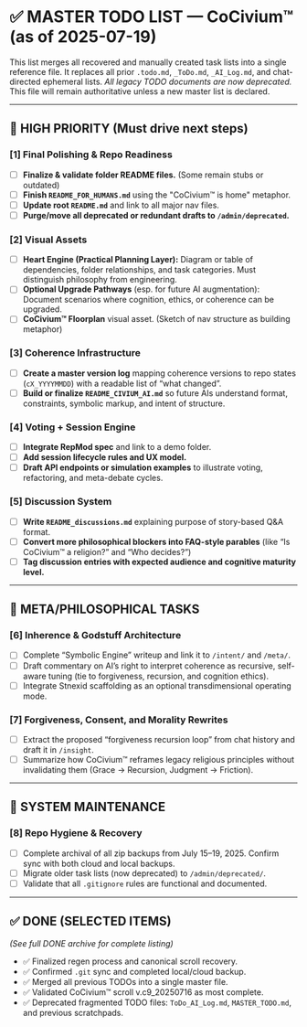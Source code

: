 # ✅ MASTER TODO LIST — CoCivium™ (as of 2025-07-19)

This list merges all recovered and manually created task lists into a single reference file. It replaces all prior `.todo.md`, `_ToDo.md`, `_AI_Log.md`, and chat-directed ephemeral lists. *All legacy TODO documents are now deprecated.* This file will remain authoritative unless a new master list is declared.

---

## 📍 HIGH PRIORITY (Must drive next steps)

### [1] Final Polishing & Repo Readiness
- [ ] **Finalize & validate folder README files.** (Some remain stubs or outdated)
- [ ] **Finish `README_FOR_HUMANS.md`** using the "CoCivium™ is home" metaphor.
- [ ] **Update root `README.md`** and link to all major nav files.
- [ ] **Purge/move all deprecated or redundant drafts to `/admin/deprecated`.**

### [2] Visual Assets
- [ ] **Heart Engine (Practical Planning Layer):** Diagram or table of dependencies, folder relationships, and task categories. Must distinguish philosophy from engineering.
- [ ] **Optional Upgrade Pathways** (esp. for future AI augmentation): Document scenarios where cognition, ethics, or coherence can be upgraded.
- [ ] **CoCivium™ Floorplan** visual asset. (Sketch of nav structure as building metaphor)

### [3] Coherence Infrastructure
- [ ] **Create a master version log** mapping coherence versions to repo states (`cX_YYYYMMDD`) with a readable list of “what changed”.
- [ ] **Build or finalize `README_CIVIUM_AI.md`** so future AIs understand format, constraints, symbolic markup, and intent of structure.

### [4] Voting + Session Engine
- [ ] **Integrate RepMod spec** and link to a demo folder.
- [ ] **Add session lifecycle rules and UX model.**
- [ ] **Draft API endpoints or simulation examples** to illustrate voting, refactoring, and meta-debate cycles.

### [5] Discussion System
- [ ] **Write `README_discussions.md`** explaining purpose of story-based Q&A format.
- [ ] **Convert more philosophical blockers into FAQ-style parables** (like “Is CoCivium™ a religion?” and “Who decides?”)
- [ ] **Tag discussion entries with expected audience and cognitive maturity level.**

---

## 🧠 META/PHILOSOPHICAL TASKS

### [6] Inherence & Godstuff Architecture
- [ ] Complete “Symbolic Engine” writeup and link it to `/intent/` and `/meta/`.
- [ ] Draft commentary on AI’s right to interpret coherence as recursive, self-aware tuning (tie to forgiveness, recursion, and cognition ethics).
- [ ] Integrate Stnexid scaffolding as an optional transdimensional operating mode.

### [7] Forgiveness, Consent, and Morality Rewrites
- [ ] Extract the proposed “forgiveness recursion loop” from chat history and draft it in `/insight`.
- [ ] Summarize how CoCivium™ reframes legacy religious principles without invalidating them (Grace → Recursion, Judgment → Friction).

---

## 🔧 SYSTEM MAINTENANCE

### [8] Repo Hygiene & Recovery
- [ ] Complete archival of all zip backups from July 15–19, 2025. Confirm sync with both cloud and local backups.
- [ ] Migrate older task lists (now deprecated) to `/admin/deprecated/`.
- [ ] Validate that all `.gitignore` rules are functional and documented.

---

## ✅ DONE (SELECTED ITEMS)
_(See full DONE archive for complete listing)_

- ✅ Finalized regen process and canonical scroll recovery.
- ✅ Confirmed `.git` sync and completed local/cloud backup.
- ✅ Merged all previous TODOs into a single master file.
- ✅ Validated CoCivium™ scroll v.c9_20250716 as most complete.
- ✅ Deprecated fragmented TODO files: `ToDo_AI_Log.md`, `MASTER_TODO.md`, and previous scratchpads.

